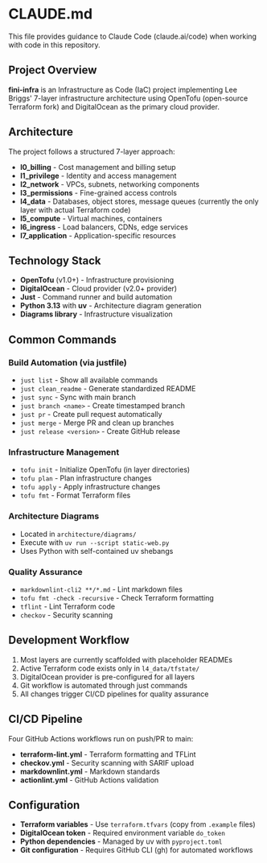 # CLAUDE.md

This file provides guidance to Claude Code (claude.ai/code) when working
with code in this repository.

## Project Overview

**fini-infra** is an Infrastructure as Code (IaC) project implementing
Lee Briggs' 7-layer infrastructure architecture using OpenTofu
(open-source Terraform fork) and DigitalOcean as the primary cloud provider.

## Architecture

The project follows a structured 7-layer approach:

- **l0_billing** - Cost management and billing setup
- **l1_privilege** - Identity and access management
- **l2_network** - VPCs, subnets, networking components
- **l3_permissions** - Fine-grained access controls
- **l4_data** - Databases, object stores, message queues (currently the only
  layer with actual Terraform code)
- **l5_compute** - Virtual machines, containers
- **l6_ingress** - Load balancers, CDNs, edge services
- **l7_application** - Application-specific resources

## Technology Stack

- **OpenTofu** (v1.0+) - Infrastructure provisioning
- **DigitalOcean** - Cloud provider (v2.0+ provider)
- **Just** - Command runner and build automation
- **Python 3.13** with **uv** - Architecture diagram generation
- **Diagrams library** - Infrastructure visualization

## Common Commands

### Build Automation (via justfile)

- `just list` - Show all available commands
- `just clean_readme` - Generate standardized README
- `just sync` - Sync with main branch
- `just branch <name>` - Create timestamped branch
- `just pr` - Create pull request automatically
- `just merge` - Merge PR and clean up branches
- `just release <version>` - Create GitHub release

### Infrastructure Management

- `tofu init` - Initialize OpenTofu (in layer directories)
- `tofu plan` - Plan infrastructure changes
- `tofu apply` - Apply infrastructure changes
- `tofu fmt` - Format Terraform files

### Architecture Diagrams

- Located in `architecture/diagrams/`
- Execute with `uv run --script static-web.py`
- Uses Python with self-contained uv shebangs

### Quality Assurance

- `markdownlint-cli2 **/*.md` - Lint markdown files
- `tofu fmt -check -recursive` - Check Terraform formatting
- `tflint` - Lint Terraform code
- `checkov` - Security scanning

## Development Workflow

1. Most layers are currently scaffolded with placeholder READMEs
2. Active Terraform code exists only in `l4_data/tfstate/`
3. DigitalOcean provider is pre-configured for all layers
4. Git workflow is automated through just commands
5. All changes trigger CI/CD pipelines for quality assurance

## CI/CD Pipeline

Four GitHub Actions workflows run on push/PR to main:

- **terraform-lint.yml** - Terraform formatting and TFLint
- **checkov.yml** - Security scanning with SARIF upload
- **markdownlint.yml** - Markdown standards
- **actionlint.yml** - GitHub Actions validation

## Configuration

- **Terraform variables** - Use `terraform.tfvars` (copy from `.example` files)
- **DigitalOcean token** - Required environment variable `do_token`
- **Python dependencies** - Managed by uv with `pyproject.toml`
- **Git configuration** - Requires GitHub CLI (gh) for automated workflows
